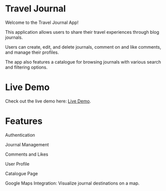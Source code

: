 # Travel Journal

Welcome to the Travel Journal App!

This application allows users to share their travel experiences through blog journals.

Users can create, edit, and delete journals, comment on and like comments, and manage their profiles.

The app also features a catalogue for browsing journals with various search and filtering options.

# Live Demo

Check out the live demo here: [Live Demo](https://toni-rachev-travel-journal.netlify.app/).

# Features

Authentication

Journal Management

Comments and Likes

User Profile

Catalogue Page

Google Maps Integration: Visualize journal destinations on a map.
